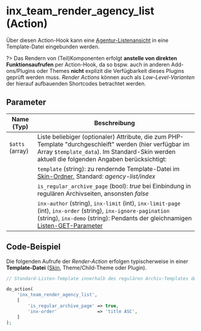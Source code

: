 # inx_team_render_agency_list (Action)

Über diesen Action-Hook kann eine [Agentur-Listenansicht](../komponenten/agentur-listen) in eine Template-Datei eingebunden werden.

?> Das Rendern von (Teil)Komponenten erfolgt **anstelle von direkten Funktionsaufrufen** per Action-Hook, da so bspw. auch in anderen Add-ons/Plugins oder Themes **nicht** explizit die Verfügbarkeit dieses Plugins geprüft werden muss. *Render Actions* können auch als *Low-Level-Varianten* der hierauf aufbauenden Shortcodes betrachtet werden.

## Parameter

| Name (Typ) | Beschreibung |
| ---------- | ------------ |
| `$atts` (array) | Liste beliebiger (optionaler) Attribute, die zum PHP-Template "durchgeschleift" werden (hier verfügbar im Array `$template_data`). Im Standard-Skin werden aktuell die folgenden Angaben berücksichtigt: |
| | `template` (string): zu rendernde Template-Datei im [Skin-Ordner](../anpassung-erweiterung/skins#Ordner), Standard: *agency-list/index* |
| | `is_regular_archive_page` (bool): *true* bei Einbindung in regulären Archivseiten, ansonsten *false* |
| | `inx-author` (string), `inx-limit` (int), `inx-limit-page` (int), `inx-order` (string), `inx-ignore-pagination` (string), `inx-demo` (string): Pendants der gleichnamigen [Listen-GET-Parameter](../schnellstart/listen-attribute#GET-Parameter) |

## Code-Beispiel

Die folgenden Aufrufe der *Render-Action* erfolgen typischerweise in einer **Template-Datei** ([Skin](../anpassung-erweiterung/skins), Theme/Child-Theme oder Plugin).

```php
// Standard-Listen-Template innerhalb des regulären Archiv-Templates der Agentur-Beitragsart rendern

do_action(
	'inx_team_render_agency_list',
	[
		'is_regular_archive_page' => true,
		'inx-order'               => 'title ASC',
	]
);
```

[](_backlink.md ':include')